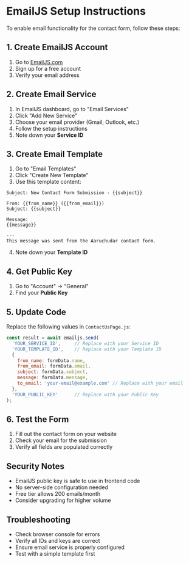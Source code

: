 # EmailJS Setup Instructions

To enable email functionality for the contact form, follow these steps:

## 1. Create EmailJS Account
1. Go to [EmailJS.com](https://www.emailjs.com/)
2. Sign up for a free account
3. Verify your email address

## 2. Create Email Service
1. In EmailJS dashboard, go to "Email Services"
2. Click "Add New Service"
3. Choose your email provider (Gmail, Outlook, etc.)
4. Follow the setup instructions
5. Note down your **Service ID**

## 3. Create Email Template
1. Go to "Email Templates"
2. Click "Create New Template"
3. Use this template content:

```
Subject: New Contact Form Submission - {{subject}}

From: {{from_name}} ({{from_email}})
Subject: {{subject}}

Message:
{{message}}

---
This message was sent from the Aaruchudar contact form.
```

4. Note down your **Template ID**

## 4. Get Public Key
1. Go to "Account" → "General"
2. Find your **Public Key**

## 5. Update Code
Replace the following values in `ContactUsPage.js`:

```javascript
const result = await emailjs.send(
  'YOUR_SERVICE_ID',     // Replace with your Service ID
  'YOUR_TEMPLATE_ID',    // Replace with your Template ID
  {
    from_name: formData.name,
    from_email: formData.email,
    subject: formData.subject,
    message: formData.message,
    to_email: 'your-email@example.com' // Replace with your email
  },
  'YOUR_PUBLIC_KEY'      // Replace with your Public Key
);
```

## 6. Test the Form
1. Fill out the contact form on your website
2. Check your email for the submission
3. Verify all fields are populated correctly

## Security Notes
- EmailJS public key is safe to use in frontend code
- No server-side configuration needed
- Free tier allows 200 emails/month
- Consider upgrading for higher volume

## Troubleshooting
- Check browser console for errors
- Verify all IDs and keys are correct
- Ensure email service is properly configured
- Test with a simple template first